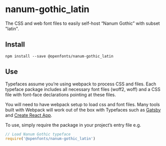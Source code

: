 
# nanum-gothic_latin

The CSS and web font files to easily self-host “Nanum Gothic” with subset "latin".

## Install

`npm install --save @openfonts/nanum-gothic_latin`

## Use

Typefaces assume you’re using webpack to process CSS and files. Each typeface
package includes all necessary font files (woff2, woff) and a CSS file with
font-face declarations pointing at these files.

You will need to have webpack setup to load css and font files. Many tools built
with Webpack will work out of the box with Typefaces such as [Gatsby](https://github.com/gatsbyjs/gatsby)
and [Create React App](https://github.com/facebookincubator/create-react-app).

To use, simply require the package in your project’s entry file e.g.

```javascript
// Load Nanum Gothic typeface
require('@openfonts/nanum-gothic_latin')
```
